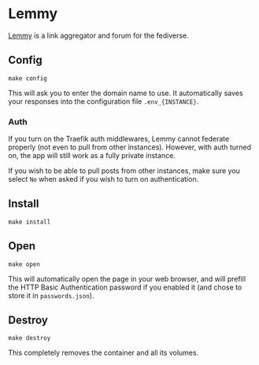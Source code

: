 # Lemmy

[Lemmy](https://github.com/LemmyNet/lemmy) is a link aggregator and forum
for the fediverse.

## Config

```
make config
```

This will ask you to enter the domain name to use.
It automatically saves your responses into the configuration file
`.env_{INSTANCE}`.

### Auth

If you turn on the Traefik auth middlewares, Lemmy cannot federate
properly (not even to pull from other instances). However, with auth
turned on, the app will still work as a fully private instance.

If you wish to be able to pull posts from other instances, make sure
you select `No` when asked if you wish to turn on authentication.

## Install

```
make install
```

## Open

```
make open
```

This will automatically open the page in your web browser, and will
prefill the HTTP Basic Authentication password if you enabled it (and chose
to store it in `passwords.json`).

## Destroy

```
make destroy
```

This completely removes the container and all its
volumes.
